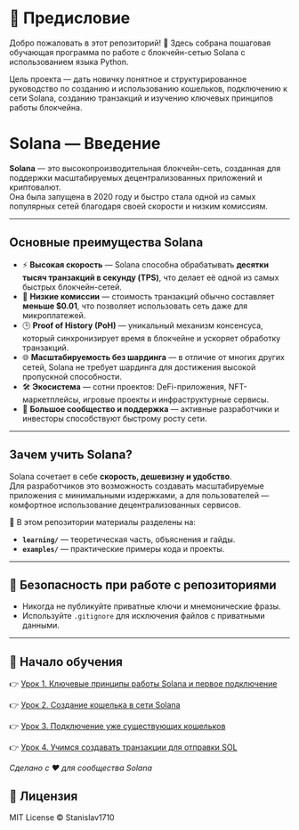 # 📘 Предисловие

Добро пожаловать в этот репозиторий! 🚀
Здесь собрана пошаговая обучающая программа по работе с блокчейн-сетью Solana с использованием языка Python.

Цель проекта — дать новичку понятное и структурированное руководство по созданию и использованию кошельков, подключению к сети Solana, созданию транзакций и изучению ключевых принципов работы блокчейна.

# Solana — Введение

**Solana** — это высокопроизводительная блокчейн-сеть, созданная для поддержки масштабируемых децентрализованных приложений и криптовалют.  
Она была запущена в 2020 году и быстро стала одной из самых популярных сетей благодаря своей скорости и низким комиссиям.

---

## Основные преимущества Solana

- ⚡ **Высокая скорость** — Solana способна обрабатывать **десятки тысяч транзакций в секунду (TPS)**, что делает её одной из самых быстрых блокчейн-сетей.
- 💸 **Низкие комиссии** — стоимость транзакций обычно составляет **меньше $0.01**, что позволяет использовать сеть даже для микроплатежей.
- 🕒 **Proof of History (PoH)** — уникальный механизм консенсуса, который синхронизирует время в блокчейне и ускоряет обработку транзакций.
- 🌐 **Масштабируемость без шардинга** — в отличие от многих других сетей, Solana не требует шардинга для достижения высокой пропускной способности.
- 🛠️ **Экосистема** — сотни проектов: DeFi-приложения, NFT-маркетплейсы, игровые проекты и инфраструктурные сервисы.
- 👥 **Большое сообщество и поддержка** — активные разработчики и инвесторы способствуют быстрому росту сети.

---

## Зачем учить Solana?

Solana сочетает в себе **скорость, дешевизну и удобство**.  
Для разработчиков это возможность создавать масштабируемые приложения с минимальными издержками, а для пользователей — комфортное использование децентрализованных сервисов.

📂 В этом репозитории материалы разделены на:
- **`learning/`** — теоретическая часть, объяснения и гайды.  
- **`examples/`** — практические примеры кода и проекты.

---

## 🔐 Безопасность при работе с репозиториями
- Никогда не публикуйте приватные ключи и мнемонические фразы.  
- Используйте `.gitignore` для исключения файлов с приватными данными.

---

## 🚀 Начало обучения

👉 [Урок 1. Ключевые принципы работы Solana и первое подключение](learning/lesson1.md)

👉 [Урок 2. Создание кошелька в сети Solana](learning/lesson2.md)

👉 [Урок 3. Подключение уже существующих кошельков](learning/lesson3.md)

👉 [Урок 4. Учимся создавать транзакции для отправки SOL](learning/lesson4.md)



*Сделано с ❤️ для сообщества Solana*

## 📜 Лицензия
MIT License © Stanislav1710
